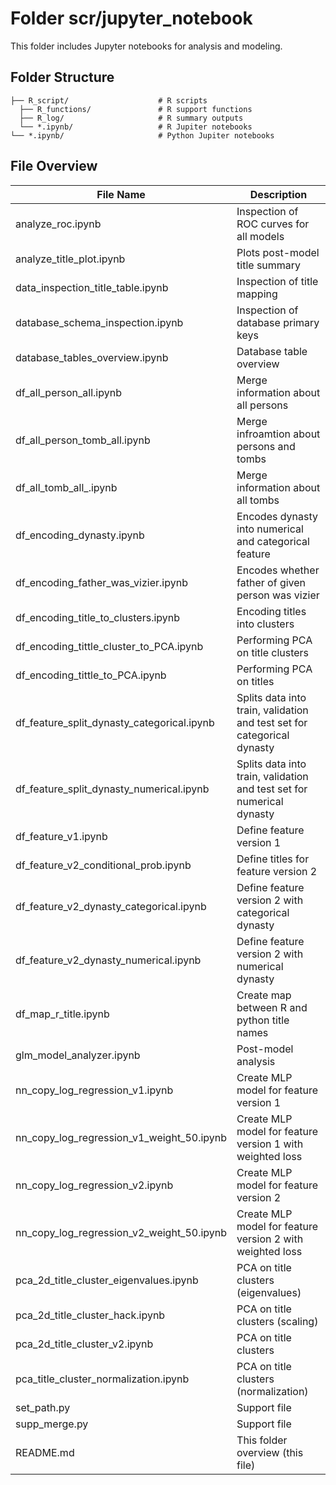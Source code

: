 # Folder scr/jupyter_notebook
This folder includes Jupyter notebooks for analysis and modeling.


## Folder Structure

```plaintext
├── R_script/                    # R scripts
  ├── R_functions/               # R support functions
  ├── R_log/                     # R summary outputs
  └── *.ipynb/                   # R Jupiter notebooks
└── *.ipynb/                     # Python Jupiter notebooks
```

## File Overview

| File Name | Description |
|---|---|
| analyze_roc.ipynb | Inspection of ROC curves for all models |
| analyze_title_plot.ipynb | Plots post-model title summary |
| data_inspection_title_table.ipynb | Inspection of title mapping |
| database_schema_inspection.ipynb | Inspection of database primary keys |
| database_tables_overview.ipynb | Database table overview |
| df_all_person_all.ipynb | Merge information about all persons |
| df_all_person_tomb_all.ipynb | Merge infroamtion about persons and tombs |
| df_all_tomb_all_.ipynb | Merge information about all tombs |
| df_encoding_dynasty.ipynb | Encodes dynasty into numerical and categorical feature |
| df_encoding_father_was_vizier.ipynb | Encodes whether father of given person was vizier |
| df_encoding_title_to_clusters.ipynb | Encoding titles into clusters |
| df_encoding_tittle_cluster_to_PCA.ipynb | Performing PCA on title clusters |
| df_encoding_tittle_to_PCA.ipynb | Performing PCA on titles |
| df_feature_split_dynasty_categorical.ipynb | Splits data into train, validation and test set for categorical dynasty |
| df_feature_split_dynasty_numerical.ipynb | Splits data into train, validation and test set for numerical dynasty |
| df_feature_v1.ipynb | Define feature version 1 |
| df_feature_v2_conditional_prob.ipynb | Define titles for feature version 2 |
| df_feature_v2_dynasty_categorical.ipynb | Define feature version 2 with categorical dynasty |
| df_feature_v2_dynasty_numerical.ipynb | Define feature version 2 with numerical dynasty |
| df_map_r_title.ipynb | Create map between R and python title names |
| glm_model_analyzer.ipynb | Post-model analysis |
| nn_copy_log_regression_v1.ipynb | Create MLP model for feature version 1 |
| nn_copy_log_regression_v1_weight_50.ipynb | Create MLP model for feature version 1 with weighted loss |
| nn_copy_log_regression_v2.ipynb | Create MLP model for feature version 2 |
| nn_copy_log_regression_v2_weight_50.ipynb | Create MLP model for feature version 2 with weighted loss |
| pca_2d_title_cluster_eigenvalues.ipynb | PCA on title clusters (eigenvalues) |
| pca_2d_title_cluster_hack.ipynb | PCA on title clusters (scaling) |
| pca_2d_title_cluster_v2.ipynb | PCA on title clusters |
| pca_title_cluster_normalization.ipynb | PCA on title clusters (normalization) |
| set_path.py | Support file |
| supp_merge.py | Support file |
| README.md | This folder overview (this file) |
